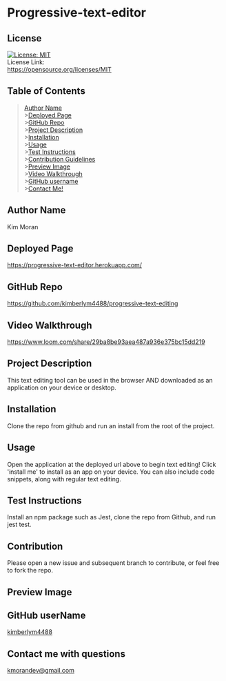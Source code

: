 # Progressive-text-editor

## License

[![License: MIT](https://img.shields.io/badge/License-MIT-yellow.svg)](https://opensource.org/licenses/MIT)<br> License Link:<br> https://opensource.org/licenses/MIT

## Table of Contents

> [Author Name](#author-name) <br> >[Deployed Page](#deployed-page) <br> >[GitHub Repo](#github-repo) <br> >[Project Description](#project-description)<br> >[Installation](#installation)<br> >[Usage](#usage)<br> >[Test Instructions](#test-instructions)<br> >[Contribution Guidelines](#contribution)<br> >[Preview Image](#preview-image)<br> >[Video Walkthrough](#video-walkthrough)<br> >[GitHub username](#github-username)<br> >[Contact Me!](#contact-me-with-questions)<br>

## Author Name

Kim Moran

## Deployed Page

https://progressive-text-editor.herokuapp.com/

## GitHub Repo

https://github.com/kimberlym4488/progressive-text-editing

## Video Walkthrough

https://www.loom.com/share/29ba8be93aea487a936e375bc15dd219

## Project Description

This text editing tool can be used in the browser AND downloaded as an application on your device or desktop.

## Installation

Clone the repo from github and run an install from the root of the project.

## Usage

Open the application at the deployed url above to begin text editing! Click 'install me' to install as an app on your device. You can also include code snippets, along with regular text editing.

## Test Instructions

Install an npm package such as Jest, clone the repo from Github, and run jest test.

## Contribution

Please open a new issue and subsequent branch to contribute, or feel free to fork the repo.

## Preview Image

## GitHub userName

[kimberlym4488](https://github.io/kimberlym4488)

## Contact me with questions

kmorandev@gmail.com
